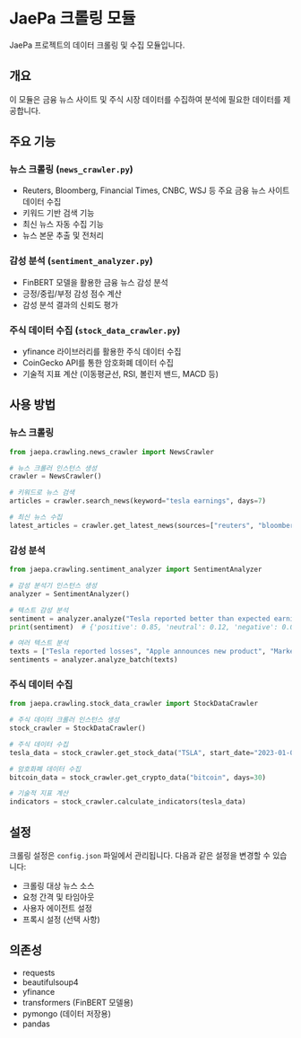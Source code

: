 # JaePa 크롤링 모듈

JaePa 프로젝트의 데이터 크롤링 및 수집 모듈입니다.

## 개요

이 모듈은 금융 뉴스 사이트 및 주식 시장 데이터를 수집하여 분석에 필요한 데이터를 제공합니다.

## 주요 기능

### 뉴스 크롤링 (`news_crawler.py`)

- Reuters, Bloomberg, Financial Times, CNBC, WSJ 등 주요 금융 뉴스 사이트 데이터 수집
- 키워드 기반 검색 기능
- 최신 뉴스 자동 수집 기능
- 뉴스 본문 추출 및 전처리

### 감성 분석 (`sentiment_analyzer.py`)

- FinBERT 모델을 활용한 금융 뉴스 감성 분석
- 긍정/중립/부정 감성 점수 계산
- 감성 분석 결과의 신뢰도 평가

### 주식 데이터 수집 (`stock_data_crawler.py`)

- yfinance 라이브러리를 활용한 주식 데이터 수집
- CoinGecko API를 통한 암호화폐 데이터 수집
- 기술적 지표 계산 (이동평균선, RSI, 볼린저 밴드, MACD 등)

## 사용 방법

### 뉴스 크롤링

```python
from jaepa.crawling.news_crawler import NewsCrawler

# 뉴스 크롤러 인스턴스 생성
crawler = NewsCrawler()

# 키워드로 뉴스 검색
articles = crawler.search_news(keyword="tesla earnings", days=7)

# 최신 뉴스 수집
latest_articles = crawler.get_latest_news(sources=["reuters", "bloomberg"], count=10)
```

### 감성 분석

```python
from jaepa.crawling.sentiment_analyzer import SentimentAnalyzer

# 감성 분석기 인스턴스 생성
analyzer = SentimentAnalyzer()

# 텍스트 감성 분석
sentiment = analyzer.analyze("Tesla reported better than expected earnings this quarter.")
print(sentiment)  # {'positive': 0.85, 'neutral': 0.12, 'negative': 0.03}

# 여러 텍스트 분석
texts = ["Tesla reported losses", "Apple announces new product", "Market crashes"]
sentiments = analyzer.analyze_batch(texts)
```

### 주식 데이터 수집

```python
from jaepa.crawling.stock_data_crawler import StockDataCrawler

# 주식 데이터 크롤러 인스턴스 생성
stock_crawler = StockDataCrawler()

# 주식 데이터 수집
tesla_data = stock_crawler.get_stock_data("TSLA", start_date="2023-01-01")

# 암호화폐 데이터 수집
bitcoin_data = stock_crawler.get_crypto_data("bitcoin", days=30)

# 기술적 지표 계산
indicators = stock_crawler.calculate_indicators(tesla_data)
```

## 설정

크롤링 설정은 `config.json` 파일에서 관리됩니다. 다음과 같은 설정을 변경할 수 있습니다:

- 크롤링 대상 뉴스 소스
- 요청 간격 및 타임아웃
- 사용자 에이전트 설정
- 프록시 설정 (선택 사항)

## 의존성

- requests
- beautifulsoup4
- yfinance
- transformers (FinBERT 모델용)
- pymongo (데이터 저장용)
- pandas
